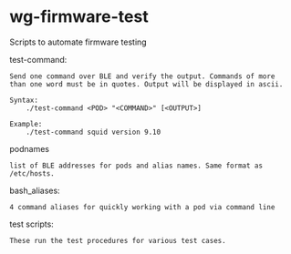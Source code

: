 # wg-firmware-test
Scripts to automate firmware testing

test-command:

    Send one command over BLE and verify the output. Commands of more
    than one word must be in quotes. Output will be displayed in ascii.

    Syntax:
        ./test-command <POD> "<COMMAND>" [<OUTPUT>]

    Example:
        ./test-command squid version 9.10

podnames

    list of BLE addresses for pods and alias names. Same format as /etc/hosts.

bash_aliases:

    4 command aliases for quickly working with a pod via command line

test scripts:

    These run the test procedures for various test cases.
